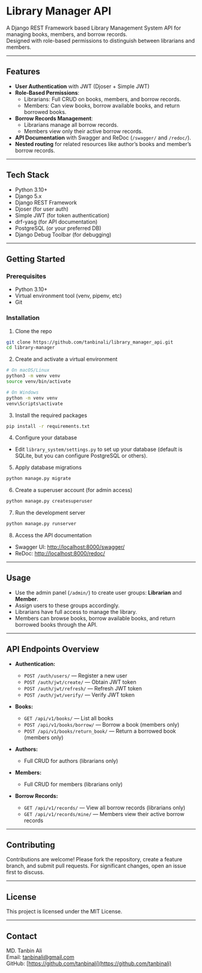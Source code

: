 
# Library Manager API

A Django REST Framework based Library Management System API for managing books, members, and borrow records.  
Designed with role-based permissions to distinguish between librarians and members.

---

## Features

- **User Authentication** with JWT (Djoser + Simple JWT)
- **Role-Based Permissions**:
  - Librarians: Full CRUD on books, members, and borrow records.
  - Members: Can view books, borrow available books, and return borrowed books.
- **Borrow Records Management**:
  - Librarians manage all borrow records.
  - Members view only their active borrow records.
- **API Documentation** with Swagger and ReDoc (`/swagger/` and `/redoc/`).
- **Nested routing** for related resources like author’s books and member’s borrow records.

---

## Tech Stack

- Python 3.10+
- Django 5.x
- Django REST Framework
- Djoser (for user auth)
- Simple JWT (for token authentication)
- drf-yasg (for API documentation)
- PostgreSQL (or your preferred DB)
- Django Debug Toolbar (for debugging)

---

## Getting Started

### Prerequisites

- Python 3.10+
- Virtual environment tool (venv, pipenv, etc)
- Git

### Installation

1. Clone the repo  
```bash
git clone https://github.com/tanbinali/library_manager_api.git
cd library-manager
```

2. Create and activate a virtual environment  
```bash
# On macOS/Linux
python3 -m venv venv
source venv/bin/activate

# On Windows
python -m venv venv
venv\Scripts\activate
```

3. Install the required packages  
```bash
pip install -r requirements.txt
```

4. Configure your database

* Edit `library_system/settings.py` to set up your database (default is SQLite, but you can configure PostgreSQL or others).

5. Apply database migrations  
```bash
python manage.py migrate
```

6. Create a superuser account (for admin access)  
```bash
python manage.py createsuperuser
```

7. Run the development server  
```bash
python manage.py runserver
```

8. Access the API documentation

* Swagger UI: [http://localhost:8000/swagger/](http://localhost:8000/swagger/)
* ReDoc: [http://localhost:8000/redoc/](http://localhost:8000/redoc/)

---

## Usage

- Use the admin panel (`/admin/`) to create user groups: **Librarian** and **Member**.
- Assign users to these groups accordingly.
- Librarians have full access to manage the library.
- Members can browse books, borrow available books, and return borrowed books through the API.

---

## API Endpoints Overview

- **Authentication:**

  - `POST /auth/users/` — Register a new user
  - `POST /auth/jwt/create/` — Obtain JWT token
  - `POST /auth/jwt/refresh/` — Refresh JWT token
  - `POST /auth/jwt/verify/` — Verify JWT token

- **Books:**

  - `GET /api/v1/books/` — List all books
  - `POST /api/v1/books/borrow/` — Borrow a book (members only)
  - `POST /api/v1/books/return_book/` — Return a borrowed book (members only)

- **Authors:**

  - Full CRUD for authors (librarians only)

- **Members:**

  - Full CRUD for members (librarians only)

- **Borrow Records:**

  - `GET /api/v1/records/` — View all borrow records (librarians only)
  - `GET /api/v1/records/mine/` — Members view their active borrow records

---

## Contributing

Contributions are welcome! Please fork the repository, create a feature branch, and submit pull requests. For significant changes, open an issue first to discuss.

---

## License

This project is licensed under the MIT License.

---

## Contact

MD. Tanbin Ali  
Email: [tanbinali@gmail.com](mailto:tanbin@gmail.com)  
GitHub: [https://github.com/tanbinali](https://github.com/tanbinali)

